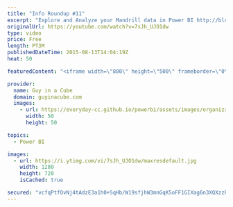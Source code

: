 ```yaml
---
title: "Info Roundup #11"
excerpt: "Explore and Analyze your Mandrill data in Power BI http://blogs.msdn.com/b/powerbi/archive/2015/08/12/explore-and-analyze-your-mandrill-data-in-power-bi.aspx  Visualize your Circuit ID Data with Power BI http://blogs.msdn.com/b/powerbi/archive/2015/08/04/circuit-id-data-with-power-bi.aspx  Becoming a"
originalUrl: https://youtube.com/watch?v=7sJh_UJO1dw
type: video
price: Free
length: PT3M
publishedDateTime: 2015-08-13T14:04:19Z
heat: 50

featuredContent: "<iframe width=\"800\" height=\"500\" frameborder=\"0\" src=\"https://www.youtube.com/embed/7sJh_UJO1dw\" allow=\"accelerometer; autoplay; encrypted-media; gyroscope; picture-in-picture\" allowfullscreen></iframe>"

provider:
  name: Guy in a Cube
  domain: guyinacube.com
  images:
    - url: https://everyday-cc.github.io/powerbi/assets/images/organizations/guyinacube.com-50x50.jpg
      width: 50
      height: 50

topics:
  - Power BI

images:
  - url: https://i.ytimg.com/vi/7sJh_UJO1dw/maxresdefault.jpg
    width: 1280
    height: 720
    isCached: true

secured: "vcfqPtfOvNj4tAdzE3a1h0+SqHb/W19sfjhW3mnGqK5oFF1GIXag6n3XQXzzRpVg2vluHHflxMBsZJ/kLdfiVr6cEzCo69CODn82X/ez46mS31xGZdxQc98CvlF1q5vVinxzP+UCi8fvsKi1EzFukgLmNxEhmf/lS2c+A3AZ1lCsoWvgC/DG2eykPK+pn+7q3wezUSBU3Mm8sBXRMHAM8cA5OxvYtOnRb8yFW5NTubFDmFHWyZljEEvTME1voXic8faWFdDRvuYDwZiyDbe2DbxshDxCklVQmHLf74kd25E6oq/+zzJOHCgkVHdR+lgxKnjDD5Zmk/qfG1gSOWn0UQbrtts6uA/3BG4mrEBY5Gp54gkWyVo5qxMspK5SfQyD41GJgRaXcvEe0Pt99MTPJJx2uLV+lRBQI+RqZ5J0yv8=;flXZ62S1LceTC4izvxKUbQ=="
---
```


